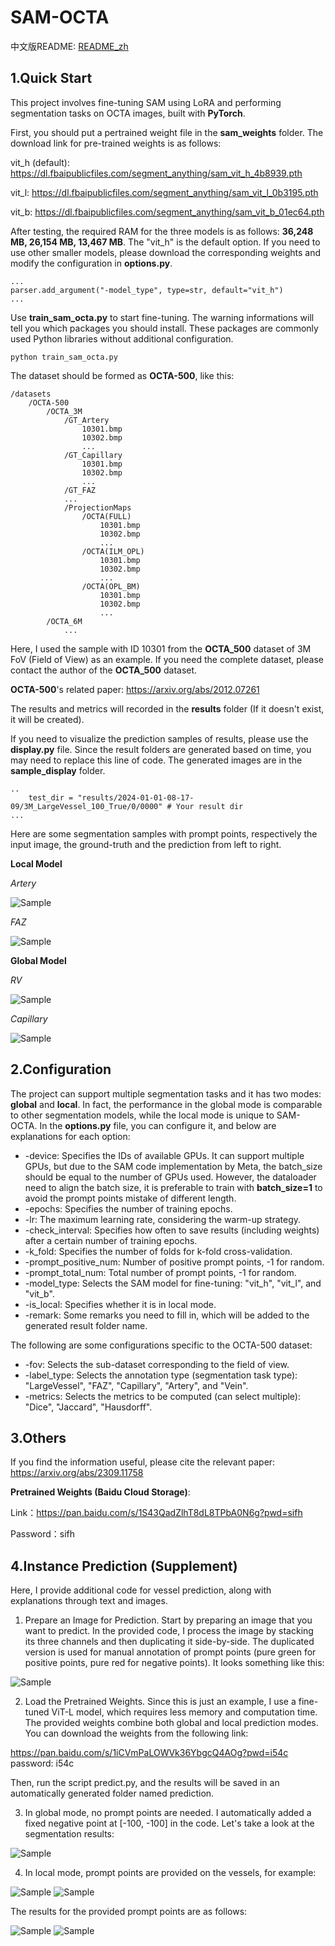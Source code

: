 # SAM-OCTA

中文版README: [README_zh](./README_zh.md)

## 1.Quick Start

This project involves fine-tuning SAM using LoRA and performing segmentation tasks on OCTA images, built with **PyTorch**.

First, you should put a pertrained weight file in the **sam_weights** folder. The download link for pre-trained weights is as follows:

vit_h (default): https://dl.fbaipublicfiles.com/segment_anything/sam_vit_h_4b8939.pth 

vit_l: https://dl.fbaipublicfiles.com/segment_anything/sam_vit_l_0b3195.pth

vit_b: https://dl.fbaipublicfiles.com/segment_anything/sam_vit_b_01ec64.pth

After testing, the required RAM for the three models is as follows: **36,248 MB, 26,154 MB, 13,467 MB**. The "vit_h" is the default option. If you need to use other smaller models, please download the corresponding weights and modify the configuration in **options.py**.

    ...
    parser.add_argument("-model_type", type=str, default="vit_h")
    ...

Use **train_sam_octa.py** to start fine-tuning. The warning informations will tell you which packages you should install. These packages are commonly used Python libraries without additional configuration.

    python train_sam_octa.py

The dataset should be formed as **OCTA-500**, like this:

    /datasets
        /OCTA-500
            /OCTA_3M
                /GT_Artery
                    10301.bmp
                    10302.bmp
                    ...
                /GT_Capillary
                    10301.bmp
                    10302.bmp
                    ...
                /GT_FAZ
                ...
                /ProjectionMaps
                    /OCTA(FULL)
                        10301.bmp
                        10302.bmp
                        ...
                    /OCTA(ILM_OPL)
                        10301.bmp
                        10302.bmp
                        ...
                    /OCTA(OPL_BM)
                        10301.bmp
                        10302.bmp
                        ...
            /OCTA_6M
                ...

Here, I used the sample with ID 10301 from the **OCTA_500** dataset of 3M FoV (Field of View) as an example. If you need the complete dataset, please contact the author of the **OCTA_500** dataset.

**OCTA-500**'s related paper: https://arxiv.org/abs/2012.07261

The results and metrics will recorded in the **results** folder (If it doesn't exist, it will be created).

If you need to visualize the prediction samples of results, please use the **display.py** file. Since the result folders are generated based on time, you may need to replace this line of code. The generated images are in the **sample_display** folder.

    ..
        test_dir = "results/2024-01-01-08-17-09/3M_LargeVessel_100_True/0/0000" # Your result dir
    ...

Here are some segmentation samples with prompt points, respectively the input image, the ground-truth and the prediction from left to right.

**Local Model**

*Artery*

![Sample](./figures/sample_artery.gif)

*FAZ*

![Sample](./figures/sample_FAZ.gif)

**Global Model**

*RV*

![Sample](./figures/sample_RV.gif)

*Capillary*

![Sample](./figures/sample_capillary.gif)

## 2.Configuration

The project can support multiple segmentation tasks and it has two modes: **global** and **local**. In fact, the performance in the global mode is comparable to other segmentation models, while the local mode is unique to SAM-OCTA. In the **options.py** file, you can configure it, and below are explanations for each option:

* -device: Specifies the IDs of available GPUs. It can support multiple GPUs, but due to the SAM code implementation by Meta, the batch_size should be equal to the number of GPUs used. However, the dataloader need to align the batch size, it is preferable to train with **batch_size=1** to avoid the prompt points mistake of different length.
* -epochs: Specifies the number of training epochs.
* -lr: The maximum learning rate, considering the warm-up strategy.
* -check_interval: Specifies how often to save results (including weights) after a certain number of training epochs.
* -k_fold: Specifies the number of folds for k-fold cross-validation.
* -prompt_positive_num: Number of positive prompt points, -1 for random.
* -prompt_total_num: Total number of prompt points, -1 for random.
* -model_type: Selects the SAM model for fine-tuning: "vit_h", "vit_l", and "vit_b".
* -is_local: Specifies whether it is in local mode.
* -remark: Some remarks you need to fill in, which will be added to the generated result folder name.

The following are some configurations specific to the OCTA-500 dataset:

* -fov: Selects the sub-dataset corresponding to the field of view.
* -label_type: Selects the annotation type (segmentation task type): "LargeVessel", "FAZ", "Capillary", "Artery", and "Vein".
* -metrics: Selects the metrics to be computed (can select multiple): "Dice", "Jaccard", "Hausdorff".

## 3.Others

 If you find the information useful, please cite the relevant paper:  https://arxiv.org/abs/2309.11758

**Pretrained Weights (Baidu Cloud Storage)**: 

Link：https://pan.baidu.com/s/1S43QadZlhT8dL8TPbA0N6g?pwd=sifh 

Password：sifh 

## 4.Instance Prediction (Supplement)
Here, I provide additional code for vessel prediction, along with explanations through text and images.

1. Prepare an Image for Prediction. Start by preparing an image that you want to predict. In the provided code, I process the image by stacking its three channels and then duplicating it side-by-side. The duplicated version is used for manual annotation of prompt points (pure green for positive points, pure red for negative points). It looks something like this:

![Sample](./figures/sample_3ch.png)


2. Load the Pretrained Weights. Since this is just an example, I use a fine-tuned ViT-L model, which requires less memory and computation time. The provided weights combine both global and local prediction modes. You can download the weights from the following link:

https://pan.baidu.com/s/1iCVmPaLOWVk36YbgcQ4AOg?pwd=i54c password: i54c 

Then, run the script predict.py, and the results will be saved in an automatically generated folder named prediction.

3. In global mode, no prompt points are needed. I automatically added a fixed negative point at [-100, -100] in the code. Let's take a look at the segmentation results:

![Sample](./figures/pred_rv_global.png)

4. In local mode, prompt points are provided on the vessels, for example:

![Sample](./figures/sample_3ch_prompt.png)
![Sample](./figures/sample_3ch_prompt2.png)

The results for the provided prompt points are as follows:

![Sample](./figures/pred_rv_local.png)
![Sample](./figures/pred_rv_local2.png)


